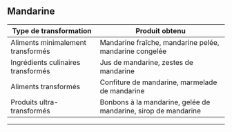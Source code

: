 ## Mandarine

| **Type de transformation**         | **Produit obtenu**                                             |
| ---------------------------------- | -------------------------------------------------------------- |
| Aliments minimalement transformés  | Mandarine fraîche, mandarine pelée, mandarine congelée         |
| Ingrédients culinaires transformés | Jus de mandarine, zestes de mandarine                          |
| Aliments transformés               | Confiture de mandarine, marmelade de mandarine                 |
| Produits ultra-transformés         | Bonbons à la mandarine, gelée de mandarine, sirop de mandarine |

---
